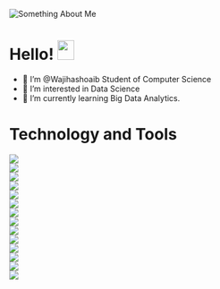 ![Something About Me](https://user-images.githubusercontent.com/81462958/175777558-7bab46d7-24b7-4a9d-b80d-0eef64aa68ee.png)
# Hello! <img src="https://raw.githubusercontent.com/MartinHeinz/MartinHeinz/master/wave.gif" width="30px" height= '35px'>
- 👋 I’m @Wajihashoaib Student of Computer Science
- 👀 I’m interested in Data Science
- 🌱 I’m currently learning Big Data Analytics.
# Technology and Tools
![](https://img.shields.io/badge/Language-Python-informational?style=plastic&logo=<LOGO_NAME>&logoColor=white&color=fdcf43) 
<br>
![](https://img.shields.io/badge/Language-SQL-informational?style=plastic&logo=<LOGO_NAME>&logoColor=white&color=fdcf43) 
<br>
![](https://img.shields.io/badge/Language-Javascript-informational?style=plastic&logo=<LOGO_NAME>&logoColor=white&color=fdcf43)
<br>
![](https://img.shields.io/badge/Language-C-informational?style=plastic&logo=<LOGO_NAME>&logoColor=white&color=fdcf43)
<br>
![](https://img.shields.io/badge/Code-HTML-informational?style=plastic&logo=<LOGO_NAME>&logoColor=white&color=fdcf43)  
![](https://img.shields.io/badge/Code-CSS-informational?style=plastic&logo=<LOGO_NAME>&logoColor=white&color=fdcf43)  
![](https://img.shields.io/badge/Tools-MySQLWorkbench-informational?style=plastic&logo=<LOGO_NAME>&logoColor=white&color=fdcf43)
<br>
![](https://img.shields.io/badge/Tools-Xampp-informational?style=plastic&logo=<LOGO_NAME>&logoColor=white&color=fdcf43)
<br>
![](https://img.shields.io/badge/Editor-VisualStudioCode-informational?style=plastic&logo=<LOGO_NAME>&logoColor=white&color=fdcf43)
<br>
![](https://img.shields.io/badge/IDE-Pycharm-informational?style=plastic&logo=<LOGO_NAME>&logoColor=white&color=fdcf43)
<br>
![](https://img.shields.io/badge/IDE-Spider-informational?style=plastic&logo=<LOGO_NAME>&logoColor=white&color=fdcf43)
<br>
![](https://img.shields.io/badge/Notebook-Jupyter-informational?style=plastic&logo=<LOGO_NAME>&logoColor=white&color=fdcf43)
<br>
![](https://img.shields.io/badge/OS-Linux-informational?style=plastic&logo=<LOGO_NAME>&logoColor=white&color=fdcf43)
<br>
![](https://img.shields.io/badge/OS-Windows-informational?style=plastic&logo=<LOGO_NAME>&logoColor=white&color=fdcf43)
